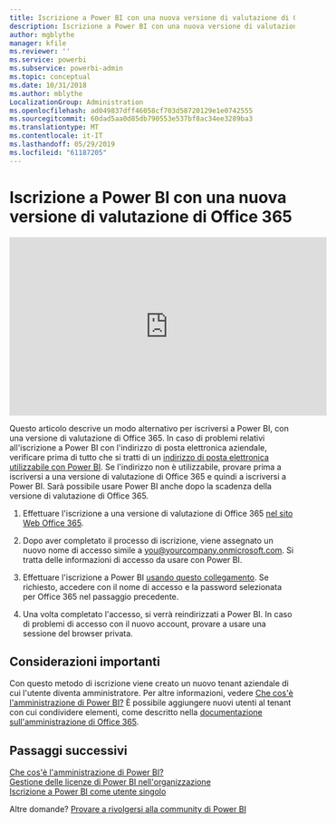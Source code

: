 ```yaml
---
title: Iscrizione a Power BI con una nuova versione di valutazione di Office 365
description: Iscrizione a Power BI con una nuova versione di valutazione di Office 365
author: mgblythe
manager: kfile
ms.reviewer: ''
ms.service: powerbi
ms.subservice: powerbi-admin
ms.topic: conceptual
ms.date: 10/31/2018
ms.author: mblythe
LocalizationGroup: Administration
ms.openlocfilehash: ad049837dff46058cf703d58720129e1e0742555
ms.sourcegitcommit: 60dad5aa0d85db790553e537bf8ac34ee3289ba3
ms.translationtype: MT
ms.contentlocale: it-IT
ms.lasthandoff: 05/29/2019
ms.locfileid: "61187205"
---
```

# <a name="signing-up-for-power-bi-with-a-new-office-365-trial"></a>Iscrizione a Power BI con una nuova versione di valutazione di Office 365

<iframe width="560" height="315" src="https://www.youtube.com/embed/gbSuFST-Nx4?showinfo=0" frameborder="0" allowfullscreen></iframe>

Questo articolo descrive un modo alternativo per iscriversi a Power BI, con una versione di valutazione di Office 365. In caso di problemi relativi all'iscrizione a Power BI con l'indirizzo di posta elettronica aziendale, verificare prima di tutto che si tratti di un [indirizzo di posta elettronica utilizzabile con Power BI](service-self-service-signup-for-power-bi.md#supported-email-addresses). Se l'indirizzo non è utilizzabile, provare prima a iscriversi a una versione di valutazione di Office 365 e quindi a iscriversi a Power BI. Sarà possibile usare Power BI anche dopo la scadenza della versione di valutazione di Office 365.

1. Effettuare l'iscrizione a una versione di valutazione di Office 365 [nel sito Web Office 365](https://go.microsoft.com/fwlink/p/?LinkID=403802).

1. Dopo aver completato il processo di iscrizione, viene assegnato un nuovo nome di accesso simile a you@yourcompany.onmicrosoft.com. Si tratta delle informazioni di accesso da usare con Power BI.

1. Effettuare l'iscrizione a Power BI [usando questo collegamento](https://app.powerbi.com/signupredirect?pbi_source=web). Se richiesto, accedere con il nome di accesso e la password selezionata per Office 365 nel passaggio precedente.

1. Una volta completato l'accesso, si verrà reindirizzati a Power BI. In caso di problemi di accesso con il nuovo account, provare a usare una sessione del browser privata.

## <a name="important-considerations"></a>Considerazioni importanti

Con questo metodo di iscrizione viene creato un nuovo tenant aziendale di cui l'utente diventa amministratore. Per altre informazioni, vedere [Che cos'è l'amministrazione di Power BI?](service-admin-administering-power-bi-in-your-organization.md) È possibile aggiungere nuovi utenti al tenant con cui condividere elementi, come descritto nella [documentazione sull'amministrazione di Office 365](https://support.office.com/en-sg/article/Add-users-individually-to-Office-365---Admin-Help-1970f7d6-03b5-442f-b385-5880b9c256ec).

## <a name="next-steps"></a>Passaggi successivi

[Che cos'è l'amministrazione di Power BI?](service-admin-administering-power-bi-in-your-organization.md)  
[Gestione delle licenze di Power BI nell'organizzazione](service-admin-licensing-organization.md)  
[Iscrizione a Power BI come utente singolo](service-self-service-signup-for-power-bi.md)

Altre domande? [Provare a rivolgersi alla community di Power BI](http://community.powerbi.com/)